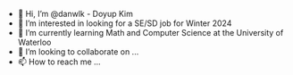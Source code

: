 - 👋 Hi, I’m @danwlk - Doyup Kim
- 👀 I’m interested in looking for a SE/SD job for Winter 2024
- 🌱 I’m currently learning Math and Computer Science at the University of Waterloo
- 💞️ I’m looking to collaborate on ...
- 📫 How to reach me ...

<!---
danwlk/danwlk is a ✨ special ✨ repository because its `README.md` (this file) appears on your GitHub profile.
You can click the Preview link to take a look at your changes.
--->
